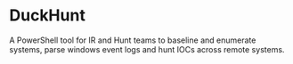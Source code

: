# DuckHunt
A PowerShell tool for IR and Hunt teams to baseline and enumerate systems, parse windows event logs and hunt IOCs across remote systems.
